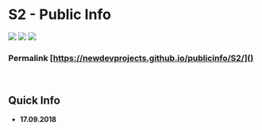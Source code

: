 # S2 - Public Info

![](at.png) ![](header.jpg) ![](at.png)

### Permalink [https://newdevprojects.github.io/publicinfo/S2/]()

&nbsp;

## Quick Info

* **17.09.2018**  







